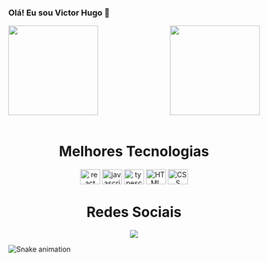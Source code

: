 ### Olá! Eu sou Victor Hugo 👋

<div>
<img height="180em" src="https://github-readme-stats.vercel.app/api?username=VictorCDev&theme=dracula&show_icons=true"/>
<img align="right" height="180em" src="https://github-readme-stats.vercel.app/api/top-langs/?username=VictorCDev&layout=compact&langs_count=16&theme=dracula"/>
</div>

<div align="center">
  <div style="display: inline_block"><br>
    <h1 align="center">Melhores Tecnologias</h1>
      <img align="center" alt="react" height="30" width="40" src="https://cdn.jsdelivr.net/gh/devicons/devicon/icons/react/react-original.svg"/>
      <img align="center" alt="javascript" height="30" width="40" src="https://cdn.jsdelivr.net/gh/devicons/devicon/icons/javascript/javascript-original.svg"/>
      <img align="center" alt="typescript" height="30" width="40" src="https://cdn.jsdelivr.net/gh/devicons/devicon/icons/typescript/typescript-original.svg"/>    
      <img align="center" alt="HTML" height="30" width="40" src="https://cdn.jsdelivr.net/gh/devicons/devicon/icons/html5/html5-original.svg"/>
      <img align="center" alt="CSS" height="30" width="40" src="https://cdn.jsdelivr.net/gh/devicons/devicon/icons/css3/css3-original.svg"/>
  </div>
</div>

##

<div align="center">
  <h1 align="center">Redes Sociais</h1>
  <a href="https://www.linkedin.com/in/victor-hugo-0326b5b7/" target="_blank"><img src="https://img.shields.io/badge/LinkedIn-0077B5?style=for-the-badge&logo=linkedin&logoColor=white" target="_blank"></a>
</div>

![Snake animation](https://github.com/VictorCDev/VictorCDev/blob/output/github-contribution-grid-snake.svg)
